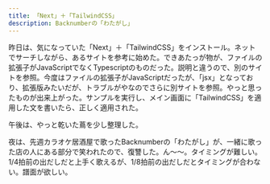 ```yaml
---
title: 「Next」＋「TailwindCSS」
description: Backnumberの「わたがし」
---
```


昨日は、気になっていた「Next」＋「TailwindCSS」をインストール。ネットでサーチしながら、あるサイトを参考に始めた。できあたっが物が、ファイルの拡張子がJavaScriptでなくTypescriptのものだった。説明と違うので、別のサイトを参照。今度はファイルの拡張子がJavaScriptだったが、「jsx」となっており、拡張版みたいだが、トラブルがやなのでさらに別サイトを参照。やっと思ったものが出来上がった。サンプルを実行し、メイン画面に「TailwindCSS」を適用した文を書いたら、正しく適用された。

午後は、やっと乾いた蔦を少し整理した。

夜は、先週カラオケ居酒屋で歌ったBacknumberの「わたがし」が、一緒に歌った店の人にある部分で笑われたので、復讐した。ん～～。タイミングが難しい。1/4拍前の出だしだと上手く歌えるが、1/8拍前の出だしだとタイミングが合わない。譜面が欲しい。
